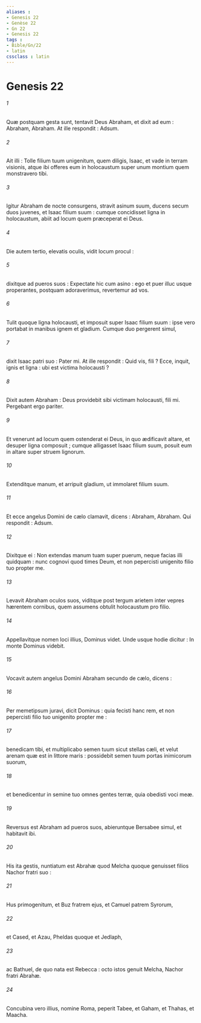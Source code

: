 ```yaml
---
aliases : 
- Genesis 22
- Genèse 22
- Gn 22
- Genesis 22
tags : 
- Bible/Gn/22
- latin
cssclass : latin
---
```


# Genesis 22

###### 1
Quæ postquam gesta sunt, tentavit Deus Abraham, et dixit ad eum : Abraham, Abraham. At ille respondit : Adsum.
###### 2
Ait illi : Tolle filium tuum unigenitum, quem diligis, Isaac, et vade in terram visionis, atque ibi offeres eum in holocaustum super unum montium quem monstravero tibi.
###### 3
Igitur Abraham de nocte consurgens, stravit asinum suum, ducens secum duos juvenes, et Isaac filium suum : cumque concidisset ligna in holocaustum, abiit ad locum quem præceperat ei Deus.
###### 4
Die autem tertio, elevatis oculis, vidit locum procul :
###### 5
dixitque ad pueros suos : Expectate hic cum asino : ego et puer illuc usque properantes, postquam adoraverimus, revertemur ad vos.
###### 6
Tulit quoque ligna holocausti, et imposuit super Isaac filium suum : ipse vero portabat in manibus ignem et gladium. Cumque duo pergerent simul,
###### 7
dixit Isaac patri suo : Pater mi. At ille respondit : Quid vis, fili ? Ecce, inquit, ignis et ligna : ubi est victima holocausti ?
###### 8
Dixit autem Abraham : Deus providebit sibi victimam holocausti, fili mi. Pergebant ergo pariter.
###### 9
Et venerunt ad locum quem ostenderat ei Deus, in quo ædificavit altare, et desuper ligna composuit ; cumque alligasset Isaac filium suum, posuit eum in altare super struem lignorum.
###### 10
Extenditque manum, et arripuit gladium, ut immolaret filium suum.
###### 11
Et ecce angelus Domini de cælo clamavit, dicens : Abraham, Abraham. Qui respondit : Adsum.
###### 12
Dixitque ei : Non extendas manum tuam super puerum, neque facias illi quidquam : nunc cognovi quod times Deum, et non pepercisti unigenito filio tuo propter me.
###### 13
Levavit Abraham oculos suos, viditque post tergum arietem inter vepres hærentem cornibus, quem assumens obtulit holocaustum pro filio.
###### 14
Appellavitque nomen loci illius, Dominus videt. Unde usque hodie dicitur : In monte Dominus videbit.
###### 15
Vocavit autem angelus Domini Abraham secundo de cælo, dicens :
###### 16
Per memetipsum juravi, dicit Dominus : quia fecisti hanc rem, et non pepercisti filio tuo unigenito propter me :
###### 17
benedicam tibi, et multiplicabo semen tuum sicut stellas cæli, et velut arenam quæ est in littore maris : possidebit semen tuum portas inimicorum suorum,
###### 18
et benedicentur in semine tuo omnes gentes terræ, quia obedisti voci meæ.
###### 19
Reversus est Abraham ad pueros suos, abieruntque Bersabee simul, et habitavit ibi.
###### 20
His ita gestis, nuntiatum est Abrahæ quod Melcha quoque genuisset filios Nachor fratri suo :
###### 21
Hus primogenitum, et Buz fratrem ejus, et Camuel patrem Syrorum,
###### 22
et Cased, et Azau, Pheldas quoque et Jedlaph,
###### 23
ac Bathuel, de quo nata est Rebecca : octo istos genuit Melcha, Nachor fratri Abrahæ.
###### 24
Concubina vero illius, nomine Roma, peperit Tabee, et Gaham, et Thahas, et Maacha.
